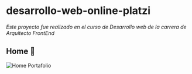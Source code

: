 # desarrollo-web-online-platzi
_Este proyecto fue realizado en el curso de Desarrollo web de la carrera de Arquitecto FrontEnd_

## Home 🚀
![Home Portafolio](https://andresreyesdev.s3.us-east-2.amazonaws.com/Capturas/captura-portafolio-platzi.png)


